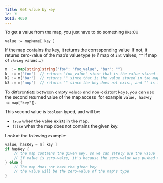 ```yaml
---
Title: Get value by key
Id: 71
SOId: 4650
---
```

To get a value from the map, you just have to do something like:00

    value := mapName[ key ]

If the map contains the key, it returns the corresponding value.
If not, it returns zero-value of the map's value type (`0` if map of `int` values, `""` if map of `string` values...)

```go
m  := map[string]string{"foo": "foo_value", "bar": ""}
k  := m["foo"]  // returns "foo_value" since that is the value stored in the map
k2 := m["bar"]  // returns "" since that is the value stored in the map
k3 := m["nop"]  // returns "" since the key does not exist, and "" is the string type's zero value
```

To differentiate between empty values and non-existent keys, you can use the second returned value of the map access (for example `value, hasKey := map["key"]`).

This second value is `boolean` typed, and will be:
- `true` when the value exists in the map,
- `false` when the map does not contains the given key.

Look at the following example:

```go
value, hasKey = m[ key ]
if hasKey {
    // the map contains the given key, so we can safely use the value
    // If value is zero-value, it's because the zero-value was pushed to the map
} else {
    // The map does not have the given key
    // the value will be the zero-value of the map's type
}
```
